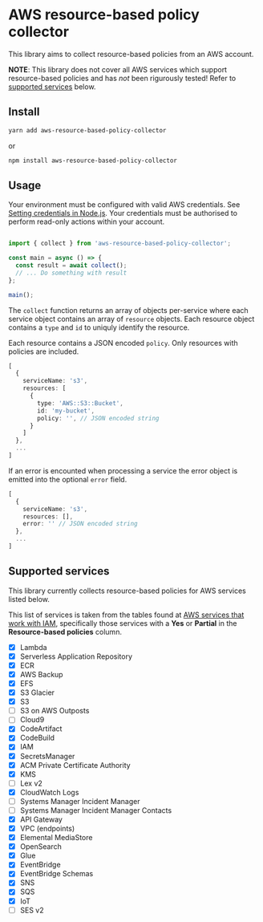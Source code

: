# AWS resource-based policy collector

This library aims to collect resource-based policies from an AWS account.

**NOTE**: This library does not cover all AWS services which support resource-based policies and has *not* been rigurously tested! Refer to [supported services](#supported-services) below.

## Install

```bash
yarn add aws-resource-based-policy-collector
```
or
```bash
npm install aws-resource-based-policy-collector
```

## Usage

Your environment must be configured with valid AWS credentials. See [Setting credentials in Node.js][credentials]. Your credentials must be authorised to perform read-only actions within your account.

```typescript

import { collect } from 'aws-resource-based-policy-collector';

const main = async () => {
  const result = await collect();
  // ... Do something with result
};

main();
```

The `collect` function returns an array of objects per-service where each service object contains an array of `resource` objects. Each resource object contains a `type` and `id` to uniquly identify the resource.

Each resource contains a JSON encoded `policy`. Only resources with policies are included.

```typescript
[
  {
    serviceName: 's3',
    resources: [
      {
        type: 'AWS::S3::Bucket',
        id: 'my-bucket',
        policy: '', // JSON encoded string
      }
    ]
  },
  ...
]
```

If an error is encounted when processing a service the error object is emitted into the optional `error` field.

```typescript
[
  {
    serviceName: 's3',
    resources: [],
    error: '' // JSON encoded string
  },
  ...
]
```

## Supported services

This library currently collects resource-based policies for AWS services listed below. 

This list of services is taken from the tables found at [AWS services that work with IAM][services], specifically those services with a **Yes** or **Partial** in the **Resource-based policies** column.

- [x]  Lambda
- [x]  Serverless Application Repository
- [x]  ECR
- [x]  AWS Backup
- [x]  EFS
- [x]  S3 Glacier
- [x]  S3
- [ ]  S3 on AWS Outposts
- [ ]  Cloud9
- [x]  CodeArtifact
- [x]  CodeBuild
- [x]  IAM
- [x]  SecretsManager
- [x]  ACM Private Certificate Authority
- [x]  KMS
- [ ]  Lex v2
- [x]  CloudWatch Logs
- [ ]  Systems Manager Incident Manager
- [ ]  Systems Manager Incident Manager Contacts
- [x]  API Gateway
- [x]  VPC (endpoints)
- [x]  Elemental MediaStore
- [x]  OpenSearch
- [x]  Glue
- [x]  EventBridge
- [x]  EventBridge Schemas
- [x]  SNS
- [x]  SQS
- [x]  IoT
- [ ]  SES v2

[services]: https://docs.aws.amazon.com/IAM/latest/UserGuide/reference_aws-services-that-work-with-iam.html
[credentials]: https://docs.aws.amazon.com/sdk-for-javascript/v3/developer-guide/setting-credentials-node.html